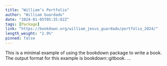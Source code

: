 ```yaml
---
title: "William’s Portfolio"
author: "William Guardado"
date: "2024-01-05T05:35:02Z"
tags: [Package]
link: "https://bookdown.org/william_jesus_guardado/portfolio_2024/"
length_weight: "2.9%"
pinned: false
---
```


This is a minimal example of using the bookdown package to write a book. The output format for this example is bookdown::gitbook. ...
